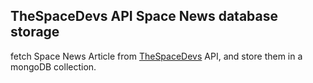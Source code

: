 ## TheSpaceDevs API Space News database storage

fetch Space News Article from [TheSpaceDevs](https://thespacedevs.com/) API, and store them in a mongoDB collection.
